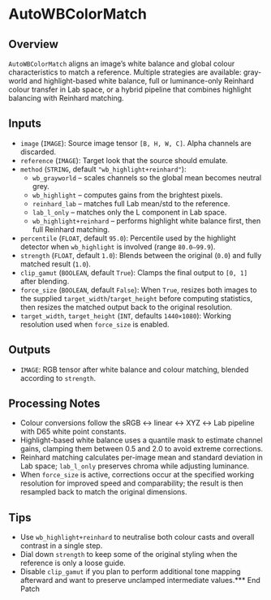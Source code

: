 # AutoWBColorMatch

## Overview
`AutoWBColorMatch` aligns an image’s white balance and global colour characteristics to match a reference. Multiple strategies are available: gray-world and highlight-based white balance, full or luminance-only Reinhard colour transfer in Lab space, or a hybrid pipeline that combines highlight balancing with Reinhard matching.

## Inputs
- `image` (`IMAGE`): Source image tensor `[B, H, W, C]`. Alpha channels are discarded.
- `reference` (`IMAGE`): Target look that the source should emulate.
- `method` (`STRING`, default `"wb_highlight+reinhard"`):
  - `wb_grayworld` – scales channels so the global mean becomes neutral grey.
  - `wb_highlight` – computes gains from the brightest pixels.
  - `reinhard_lab` – matches full Lab mean/std to the reference.
  - `lab_l_only` – matches only the L component in Lab space.
  - `wb_highlight+reinhard` – performs highlight white balance first, then full Reinhard matching.
- `percentile` (`FLOAT`, default `95.0`): Percentile used by the highlight detector when `wb_highlight` is involved (range `80.0–99.9`).
- `strength` (`FLOAT`, default `1.0`): Blends between the original (`0.0`) and fully matched result (`1.0`).
- `clip_gamut` (`BOOLEAN`, default `True`): Clamps the final output to `[0, 1]` after blending.
- `force_size` (`BOOLEAN`, default `False`): When `True`, resizes both images to the supplied `target_width`/`target_height` before computing statistics, then resizes the matched output back to the original resolution.
- `target_width`, `target_height` (`INT`, defaults `1440×1080`): Working resolution used when `force_size` is enabled.

## Outputs
- `IMAGE`: RGB tensor after white balance and colour matching, blended according to `strength`.

## Processing Notes
- Colour conversions follow the sRGB ↔ linear ↔ XYZ ↔ Lab pipeline with D65 white point constants.
- Highlight-based white balance uses a quantile mask to estimate channel gains, clamping them between 0.5 and 2.0 to avoid extreme corrections.
- Reinhard matching calculates per-image mean and standard deviation in Lab space; `lab_l_only` preserves chroma while adjusting luminance.
- When `force_size` is active, corrections occur at the specified working resolution for improved speed and comparability; the result is then resampled back to match the original dimensions.

## Tips
- Use `wb_highlight+reinhard` to neutralise both colour casts and overall contrast in a single step.
- Dial down `strength` to keep some of the original styling when the reference is only a loose guide.
- Disable `clip_gamut` if you plan to perform additional tone mapping afterward and want to preserve unclamped intermediate values.*** End Patch
